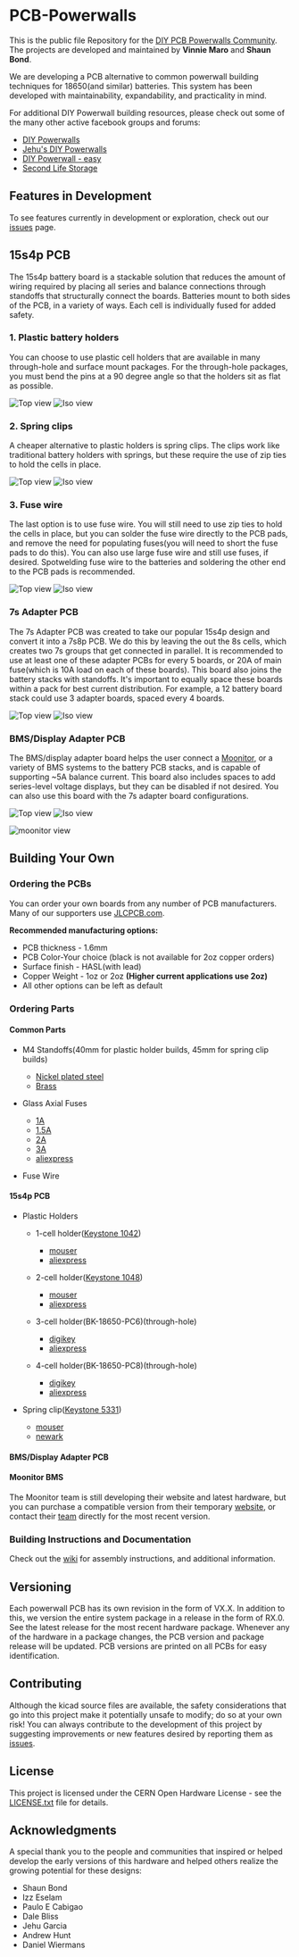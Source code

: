 # PCB-Powerwalls
This is the public file Repository for the [DIY PCB Powerwalls Community](https://www.facebook.com/groups/2573968699280898/). The projects are developed and maintained by **Vinnie Maro** and **Shaun Bond**.

We are developing a PCB alternative to common powerwall building techniques for 18650(and similar) batteries. This system has been developed with maintainability, expandability, and practicality in mind. 

For additional DIY Powerwall building resources, please check out some of the many other active facebook groups and forums:
* [DIY Powerwalls](https://www.facebook.com/groups/323586824654552/)
* [Jehu's DIY Powerwalls](https://www.facebook.com/groups/183620862292017/)
* [DIY Powerwall - easy](https://www.facebook.com/groups/244099703167519/)
* [Second Life Storage](https://secondlifestorage.com/index.php)

## Features in Development
To see features currently in development or exploration, check out our [issues](https://github.com/WannaBAcoder/PCB-Powerwalls/issues) page.

## 15s4p PCB

The 15s4p battery board is a stackable solution that reduces the amount of wiring required by placing all series and balance connections through standoffs that structurally connect the boards. Batteries mount to both sides of the PCB, in a variety of ways. Each cell is individually fused for added safety.

### 1. Plastic battery holders

You can choose to use plastic cell holders that are available in many through-hole and surface mount packages. For the through-hole packages, you must bend the pins at a 90 degree angle so that the holders sit as flat as possible.

![Top view](https://github.com/WannaBAcoder/PCB-Powerwalls/blob/master/15s4p_PCB/Renders/holder_top.jpg)
![Iso view](https://github.com/WannaBAcoder/PCB-Powerwalls/blob/master/15s4p_PCB/Renders/holder_side.jpg)

### 2. Spring clips

A cheaper alternative to plastic holders is spring clips. The clips work like traditional battery holders with springs, but these require the use of zip ties to hold the cells in place.

![Top view](https://github.com/WannaBAcoder/PCB-Powerwalls/blob/master/15s4p_PCB/Renders/15s4p_board_top.jpg)
![Iso view](https://github.com/WannaBAcoder/PCB-Powerwalls/blob/master/15s4p_PCB/Renders/15s4p_board_side.jpg)

### 3. Fuse wire

The last option is to use fuse wire. You will still need to use zip ties to hold the cells in place, but you can solder the fuse wire directly to the PCB pads, and remove the need for populating fuses(you will need to short the fuse pads to do this). You can also use large fuse wire and still use fuses, if desired. Spotwelding fuse wire to the batteries and soldering the other end to the PCB pads is recommended.

![Top view](https://github.com/WannaBAcoder/PCB-Powerwalls/blob/master/15s4p_PCB/Renders/fw_top.jpg)
![Iso view](https://github.com/WannaBAcoder/PCB-Powerwalls/blob/master/15s4p_PCB/Renders/fw_side.jpg)

### 7s Adapter PCB

The 7s Adapter PCB was created to take our popular 15s4p design and convert it into a 7s8p PCB. We do this by leaving the out the 8s cells, which creates two 7s groups that get connected in parallel. It is recommended to use at least one of these adapter PCBs for every 5 boards, or 20A of main fuse(which is 10A load on each of these boards). This board also joins the battery stacks with standoffs. It's important to equally space these boards within a pack for best current distribution. For example, a 12 battery board stack could use 3 adapter boards, spaced every 4 boards.

![Top view](https://github.com/WannaBAcoder/PCB-Powerwalls/blob/master/7sAdapter_PCB/Renders/top.png)
![Iso view](https://github.com/WannaBAcoder/PCB-Powerwalls/blob/Development/7sAdapter_PCB/Renders/iso.png)

### BMS/Display Adapter PCB

The BMS/display adapter board helps the user connect a [Moonitor](https://www.sarperonal.com/product/6s-16s-solar-plc-li-ion-battery-protection-system/), or a variety of BMS systems to the battery PCB stacks, and is capable of supporting ~5A balance current. This board also includes spaces to add series-level voltage displays, but they can be disabled if not desired.  You can also use this board with the 7s adapter board configurations.

![Top view](https://github.com/WannaBAcoder/PCB-Powerwalls/blob/master/BMS_display_adapter_PCB/Renderings/top.png)
![Iso view](https://github.com/WannaBAcoder/PCB-Powerwalls/blob/master/BMS_display_adapter_PCB/Renderings/side.png)

![moonitor view](https://github.com/WannaBAcoder/PCB-Powerwalls/blob/Development/BMS_display_adapter_PCB/Renderings/MoonitorBMS.png)

## Building Your Own

### Ordering the PCBs

You can order your own boards from any number of PCB manufacturers. Many of our supporters use [JLCPCB.com](https://jlcpcb.com/quote).

**Recommended manufacturing options:**
* PCB thickness - 1.6mm
* PCB Color-Your choice (black is not available for 2oz copper orders)
* Surface finish - HASL(with lead)
* Copper Weight - 1oz or 2oz **(Higher current applications use 2oz)**
* All other options can be left as default

### Ordering Parts
#### Common Parts
* M4 Standoffs(40mm for plastic holder builds, 45mm for spring clip builds)
    -  [Nickel plated steel](https://www.aliexpress.com/item/33009686876.html?spm=a2g0o.productlist.0.0.61571f66pt5bWm&algo_pvid=9a643e7a-535f-40cf-b5ed-bd621be4c2a2&algo_expid=9a643e7a-535f-40cf-b5ed-bd621be4c2a2-38&btsid=cb015f28-81e7-4d5b-bff6-ac27e1b705c9&ws_ab_test=searchweb0_0%2Csearchweb201602_7%2Csearchweb201603_53&fbclid=IwAR1i7L36_8TP1QeeUUGsSI7OYQZ8V5TdpMY-vIQx72vAV06tubDgNu83XK8)
    - [Brass](https://www.aliexpress.com/item/32909068891.html?pid=808_0000_0109&spm=a2g0n.search-amp.list.32909068891&aff_trace_key=332c98827ee6446f80143395d597b19b-1564724741171-07852-UneMJZVf&aff_platform=msite&m_page_id=9849amp-ds4DZWQQ-IDu7HzwI4TLGw1564724838958&fbclid=IwAR3M15Ip61Iu9X8k-uB9fa5s9BZqdkEpw6nAfUjtFbnB0vwKfW6etgOFu9g)
    
* Glass Axial Fuses
  - [1A](https://www.ebay.com/i/372678478703?chn=ps&norover=1&mkevt=1&mkrid=711-117182-37290-0&mkcid=2&itemid=372678478703&targetid=486560530718&device=m&mktype=pla&googleloc=9030145&poi=&campaignid=1497793114&mkgroupid=60383707360&rlsatarget=pla-486560530718&abcId=1139456&merchantid=137697764&gclid=EAIaIQobChMItaCEy6Dk4wIV0Rx9Ch3iWgGvEAQYCyABEgKVxPD_BwE&fbclid=IwAR1QAa1hm0T0Rmuvq4w6-hz3E788jz0vE18OvbbaAJsIOb30UHCT80PTtSM)
  - [1.5A](https://www.ebay.com/itm/200Pcs-Glass-Fuse-Tube-Axial-With-Lead-Wire-Fast-Blows-Fuse-3x10mm-250V-1-5A-P/401758396012?_trkparms=aid%3D555018%26algo%3DPL.SIM%26ao%3D2%26asc%3D20160908110712%26meid%3Da10f567fa4374be69fc06417b70cef45%26pid%3D100677%26rk%3D4%26rkt%3D30%26sd%3D333259318203%26itm%3D401758396012%26pg%3D2385738&_trksid=p2385738.c100677.m4598)
  - [2A](https://www.ebay.com/i/283303754606?rt=nc&_trkparms=aid%3D222007%26algo%3DSIM.MBE%26ao%3D2%26asc%3D20160908110712%26meid%3Da10f567fa4374be69fc06417b70cef45%26pid%3D100677%26rk%3D5%26rkt%3D30%26sd%3D333259318203%26itm%3D283303754606%26pg%3D2385738)
  - [3A](https://www.ebay.com/itm/200Pcs-Glass-Fuse-Tube-Axial-With-Lead-Wire-Fast-Blows-Fuse-3x10mm-250V-3A-US/283485834501?_trkparms=aid%3D555018%26algo%3DPL.SIM%26ao%3D2%26asc%3D20160908110712%26meid%3D45fd6583f6e14ab2a546fee1b4138e27%26pid%3D100677%26rk%3D1%26rkt%3D30%26sd%3D283303754606%26itm%3D283485834501%26pg%3D2385738&_trksid=p2385738.c100677.m4598)
  - [aliexpress](https://www.aliexpress.com/item/32910625856.html?spm=a2g0o.productlist.0.0.1737d2b4jAQsRa&algo_pvid=d670b6fe-927f-49bc-8e46-4ea88ec12f0d&algo_expid=d670b6fe-927f-49bc-8e46-4ea88ec12f0d-17&btsid=31c10488-12d2-4517-82d5-fce6cd9fe86a&ws_ab_test=searchweb0_0%2Csearchweb201602_7%2Csearchweb201603_53&fbclid=IwAR2cu_fARDCkvXmC-ECtJe0K4SezOG-_YxEne1wyviiZ2j2a6Mf_GHND5QM)
  
* Fuse Wire  
    
#### 15s4p PCB
* Plastic Holders
  - 1-cell holder([Keystone 1042](https://www.keyelco.com/product.cfm/product_id/918))
    - [mouser](https://www.mouser.com/ProductDetail/Keystone-Electronics/1042?qs=%2F7TOpeL5Mz4qPdWi9tuLKw%3D%3D&gclid=CjwKCAjwm4rqBRBUEiwAwaWjjC21kEPrcNO7SQeen5w2QoHVTzlL-M1gGIkDHi2yZwdU-rbxfRRc6xoCWLsQAvD_BwE)
    - [aliexpress](https://www.aliexpress.com/item/32843455571.html?spm=a2g0o.productlist.0.0.487c40e68pqd20&algo_pvid=2d7f9b9f-3d4c-4ce9-a35f-b65c2eb5f04f&algo_expid=2d7f9b9f-3d4c-4ce9-a35f-b65c2eb5f04f-0&btsid=5be8ef8c-3a87-41c8-af7c-a986ac64726d&ws_ab_test=searchweb0_0,searchweb201602_4,searchweb201603_52)

  - 2-cell holder([Keystone 1048](https://www.keyelco.com/product.cfm/product_id/920)) 
    - [mouser](https://www.mouser.com/ProductDetail/Keystone-Electronics/1048?qs=%2F7TOpeL5Mz5jXkg8vI8Dyw%3D%3D)
    - [aliexpress](https://www.aliexpress.com/item/32810550974.html?spm=a2g0o.productlist.0.0.6d23509fdGDO8G&algo_pvid=bc697f71-8610-42bf-9caa-2c6182c8690e&algo_expid=bc697f71-8610-42bf-9caa-2c6182c8690e-0&btsid=5fac0df8-46fd-44b7-bddc-d52b5a4952c4&ws_ab_test=searchweb0_0,searchweb201602_4,searchweb201603_52)

  - 3-cell holder(BK-18650-PC6)(through-hole)
    - [digikey](https://www.digikey.com/product-detail/en/mpd-memory-protection-devices/BK-18650-PC6/BK-18650-PC6-ND/2330514)
    - [aliexpress](https://www.aliexpress.com/item/32855470302.html?spm=a2g0o.productlist.0.0.26e322047uCJsr&algo_pvid=3ca87fa6-d69e-461c-b294-00b2a046b8a9&algo_expid=3ca87fa6-d69e-461c-b294-00b2a046b8a9-0&btsid=ad3d8f8d-a38c-414e-bdd7-eb4ffd6dbeee&ws_ab_test=searchweb0_0,searchweb201602_7,searchweb201603_53)

  - 4-cell holder(BK-18650-PC8)(through-hole)
    - [digikey](https://www.digikey.com/product-detail/en/mpd-memory-protection-devices/BK-18650-PC8/BK-18650-PC8-ND/2330515)
    - [aliexpress](https://www.aliexpress.com/item/32813957846.html?spm=a2g0o.productlist.0.0.69dd44c0Jy70zY&algo_pvid=6d1f0285-86b4-4f30-8689-4ffc808e86bf&algo_expid=6d1f0285-86b4-4f30-8689-4ffc808e86bf-0&btsid=38b36ad8-3752-4109-9ae1-f03aeb2c26e8&ws_ab_test=searchweb0_0,searchweb201602_7,searchweb201603_53)
       
* Spring clip([Keystone 5331](https://www.keyelco.com/product.cfm/product_id/823))
    - [mouser](https://www.mouser.com/ProductDetail/Keystone-Electronics/5331?qs=poiiR8sYdC9oC9Ij8wI9kA%3D%3D)
    - [newark](https://www.newark.com/keystone/5331/battery-contact-a-aa-2-3a-cell/dp/25T0473)
 

#### BMS/Display Adapter PCB

#### Moonitor BMS

The Moonitor team is still developing their website and latest hardware, but you can purchase a compatible version from their temporary [website](https://www.sarperonal.com/product/6s-16s-solar-plc-li-ion-battery-protection-system/), or contact their [team](https://www.sarperonal.com/contact-us/) directly for the most recent version.

### Building Instructions and Documentation
Check out the [wiki](https://github.com/WannaBAcoder/PCB-Powerwalls/wiki) for assembly instructions, and additional information.

## Versioning

Each powerwall PCB has its own revision in the form of VX.X. In addition to this, we version the entire system package in a release in the form of RX.0. See the latest release for the most recent hardware package. Whenever any of the hardware in a package changes, the PCB version and package release will be updated. PCB versions are printed on all PCBs for easy identification.

## Contributing

Although the kicad source files are available, the safety considerations that go into this project make it potentially unsafe to modify; do so at your own risk! You can always contribute to the development of this project by suggesting improvements or new features desired by reporting them as [issues](https://github.com/WannaBAcoder/PCB-Powerwalls/issues).

## License

This project is licensed under the CERN Open Hardware License - see the [LICENSE.txt](LICENSE.txt) file for details.

## Acknowledgments

A special thank you to the people and communities that inspired or helped develop the early versions of this hardware and helped others realize the growing potential for these designs:
* Shaun Bond
* Izz Eselam
* Paulo E Cabigao
* Dale Bliss
* Jehu Garcia 
* Andrew Hunt
* Daniel Wiermans

